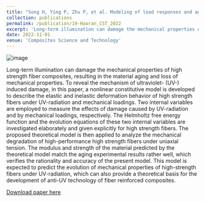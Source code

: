 ```yaml
---
title: "Song H, Ying P, Zhu P, et al. Modeling of load responses and aging of high strength fibers considering UV-radiation[J]. Composites Science and Technology, 2023, 231: 109806."
collection: publications
permalink: /publication/19-Haoran_CST_2022
excerpt: 'Long-term illumination can damage the mechanical properties of high strength fiber composites, resulting in the material aging and loss of mechanical properties. To reveal the mechanism of ultraviolet- (UV-) induced damage, in this paper, a nonlinear constitutive model is developed to describe the elastic and inelastic deformation behavior of high strength fibers under UV-radiation and mechanical loadings.'
date: 2022-11-01
venue: 'Composites Science and Technology'
---
```

![image](https://user-images.githubusercontent.com/54773018/216847764-8fb36d30-20e2-4d38-b731-5c35a637b50f.png)

Long-term illumination can damage the mechanical properties of high strength fiber composites, resulting in the material aging and loss of mechanical properties. To reveal the mechanism of ultraviolet- (UV-) induced damage, in this paper, a nonlinear constitutive model is developed to describe the elastic and inelastic deformation behavior of high strength fibers under UV-radiation and mechanical loadings. Two internal variables are employed to measure the effects of damage caused by UV-radiation and by mechanical loadings, respectively. The Helmholtz free energy function and the evolution equations of these two internal variables are investigated elaborately and given explicitly for high strength fibers. The proposed theoretical model is then applied to analyze the mechanical degradation of high-performance high strength fibers under uniaxial tension. The modulus and strength of the material predicted by the theoretical model match the aging experimental results rather well, which verifies the rationality and accuracy of the present model. This model is expected to predict the evolution of mechanical properties of high-strength fibers under UV-radiation, which can also provide a theoretical basis for the development of anti-UV technology of fiber reinforced composites.

[Download paper here](http://hityingph.github.io/files/19-Haoran_CST_2022.pdf)
